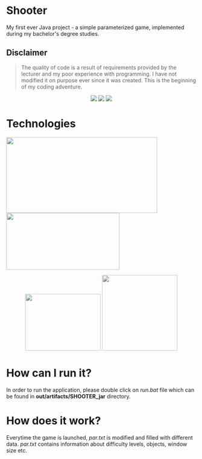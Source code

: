 # Shooter
My first ever Java project - a simple parameterized game, implemented during my bachelor's degree studies.

## Disclaimer
>The quality of code is a result of requirements provided by the lecturer and my poor experience with programming. I have not modified it on purpose ever since it was created. This is the beginning of my coding adventure.



<p align="center">
  <img src="https://user-images.githubusercontent.com/80395610/138601476-443b6a80-0fbe-4607-ae74-7305efb55a8c.JPG">
    <img src="https://user-images.githubusercontent.com/80395610/138601670-352f9063-13d7-4097-9686-bd9718679aff.JPG">
    <img src="https://user-images.githubusercontent.com/80395610/138601666-04d691e0-2694-4872-add2-ed36412c0031.JPG">





# Technologies


 <img src="https://imagazine.pl/wp-content/uploads/2014/12/javaprob-001.png" width="400" height="200"><img src="https://upload.wikimedia.org/wikipedia/en/c/cc/JavaFX_Logo.png" width="300" height="150">  

<p align="center">
  
 <img  src="https://mycodetips.com/wp-content/uploads/2019/10/google-Gson.png" width="200" height="150">
<img  src="https://upload.wikimedia.org/wikipedia/commons/d/d5/CSS3_logo_and_wordmark.svg" width="200" height="200">
  </p>

# How can I run it?

In order to run the application, please double click on *run.bat* file which can be found in **out/artifacts/SHOOTER_jar** directory.



# How does it work?

Everytime the game is launched, *par.txt* is modified and filled with different data. *par.txt* contains information about difficulty levels, objects, window size etc.





